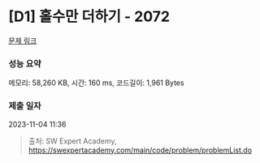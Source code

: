 # [D1] 홀수만 더하기 - 2072 

[문제 링크](https://swexpertacademy.com/main/code/problem/problemDetail.do?contestProbId=AV5QSEhaA5sDFAUq) 

### 성능 요약

메모리: 58,260 KB, 시간: 160 ms, 코드길이: 1,961 Bytes

### 제출 일자

2023-11-04 11:36



> 출처: SW Expert Academy, https://swexpertacademy.com/main/code/problem/problemList.do
